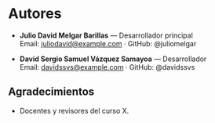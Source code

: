 # Autores

- **Julio David Melgar Barillas** — Desarrollador principal  
  Email: juliodavid@example.com · GitHub: @juliomelgar

- **David Sergio Samuel Vázquez Samayoa** — Desarrollador  
  Email: davidssvs@example.com · GitHub: @davidssvs

## Agradecimientos
- Docentes y revisores del curso X.
